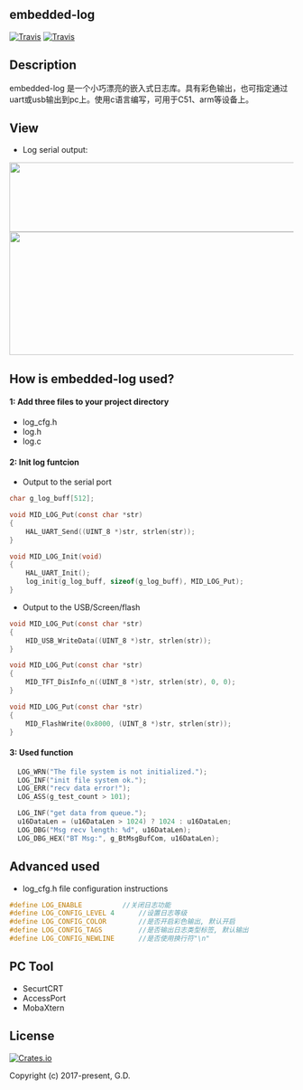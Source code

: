 ## embedded-log
[![Travis](https://img.shields.io/badge/release-1.0.0-blue.svg?style=plastic)](https://github.com/to9/embedded-log)
[![Travis](https://img.shields.io/travis/rust-lang/rust.svg?style=plastic)](https://github.com/to9/embedded-log)

## Description

embedded-log 是一个小巧漂亮的嵌入式日志库。具有彩色输出，也可指定通过uart或usb输出到pc上。使用c语言编写，可用于C51、arm等设备上。

## View
- Log serial output:

<div align=left><img width="593" height="123" src="https://github.com/to9/embedded-log/blob/master/images/log1.png"/></div>

<div align=left><img width="592" height="218" src="https://github.com/to9/embedded-log/blob/master/images/log2.png"/></div>

## How is embedded-log used?
#### 1: Add three files to your project directory
- log_cfg.h
- log.h
- log.c

#### 2: Init log funtcion
- Output to the serial port
```c
char g_log_buff[512];

void MID_LOG_Put(const char *str)
{
	HAL_UART_Send((UINT_8 *)str, strlen(str));
}

void MID_LOG_Init(void)
{
	HAL_UART_Init();
	log_init(g_log_buff, sizeof(g_log_buff), MID_LOG_Put);
}
```
- Output to the USB/Screen/flash
```c
void MID_LOG_Put(const char *str)
{
	HID_USB_WriteData((UINT_8 *)str, strlen(str));
}

void MID_LOG_Put(const char *str)
{
	MID_TFT_DisInfo_n((UINT_8 *)str, strlen(str), 0, 0);
}

void MID_LOG_Put(const char *str)
{
	MID_FlashWrite(0x8000, (UINT_8 *)str, strlen(str));
}
```
#### 3: Used function
```c
  LOG_WRN("The file system is not initialized.");
  LOG_INF("init file system ok.");
  LOG_ERR("recv data error!");
  LOG_ASS(g_test_count > 101);

  LOG_INF("get data from queue.");
  u16DataLen = (u16DataLen > 1024) ? 1024 : u16DataLen;
  LOG_DBG("Msg recv length: %d", u16DataLen);
  LOG_DBG_HEX("BT Msg:", g_BtMsgBufCom, u16DataLen);
```
## Advanced used
- log_cfg.h file configuration instructions

```c
#define LOG_ENABLE			//关闭日志功能
#define LOG_CONFIG_LEVEL 4		//设置日志等级
#define LOG_CONFIG_COLOR		//是否开启彩色输出, 默认开启
#define LOG_CONFIG_TAGS			//是否输出日志类型标签, 默认输出
#define LOG_CONFIG_NEWLINE		//是否使用换行符"\n"
```
## PC Tool
- SecurtCRT
- AccessPort
- MobaXtern

## License

[![Crates.io](https://img.shields.io/packagist/l/doctrine/orm.svg?style=plastic)](https://github.com/to9/CodeStyle)<br>

Copyright (c) 2017-present, G.D.
